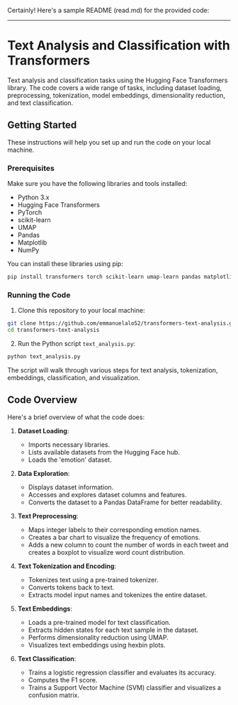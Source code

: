 Certainly! Here's a sample README (read.md) for the provided code:

---

# Text Analysis and Classification with Transformers

Text analysis and classification tasks using the Hugging Face Transformers library. The code covers a wide range of tasks, including dataset loading, preprocessing, tokenization, model embeddings, dimensionality reduction, and text classification.

## Getting Started

These instructions will help you set up and run the code on your local machine.

### Prerequisites

Make sure you have the following libraries and tools installed:

- Python 3.x
- Hugging Face Transformers
- PyTorch
- scikit-learn
- UMAP
- Pandas
- Matplotlib
- NumPy

You can install these libraries using pip:

```bash
pip install transformers torch scikit-learn umap-learn pandas matplotlib numpy
```

### Running the Code

1. Clone this repository to your local machine:

```bash
git clone https://github.com/emmanuelalo52/transformers-text-analysis.git
cd transformers-text-analysis
```

2. Run the Python script `text_analysis.py`:

```bash
python text_analysis.py
```

The script will walk through various steps for text analysis, tokenization, embeddings, classification, and visualization.

## Code Overview

Here's a brief overview of what the code does:

1. **Dataset Loading**:
   - Imports necessary libraries.
   - Lists available datasets from the Hugging Face hub.
   - Loads the 'emotion' dataset.

2. **Data Exploration**:
   - Displays dataset information.
   - Accesses and explores dataset columns and features.
   - Converts the dataset to a Pandas DataFrame for better readability.

3. **Text Preprocessing**:
   - Maps integer labels to their corresponding emotion names.
   - Creates a bar chart to visualize the frequency of emotions.
   - Adds a new column to count the number of words in each tweet and creates a boxplot to visualize word count distribution.

4. **Text Tokenization and Encoding**:
   - Tokenizes text using a pre-trained tokenizer.
   - Converts tokens back to text.
   - Extracts model input names and tokenizes the entire dataset.

5. **Text Embeddings**:
   - Loads a pre-trained model for text classification.
   - Extracts hidden states for each text sample in the dataset.
   - Performs dimensionality reduction using UMAP.
   - Visualizes text embeddings using hexbin plots.

6. **Text Classification**:
   - Trains a logistic regression classifier and evaluates its accuracy.
   - Computes the F1 score.
   - Trains a Support Vector Machine (SVM) classifier and visualizes a confusion matrix.

